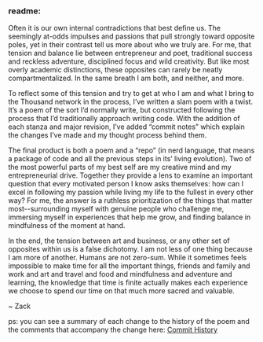 ### readme:

Often it is our own internal contradictions that best define us. The seemingly at-odds impulses and passions that pull strongly toward opposite poles, yet in their contrast tell us more about who we truly are. For me, that tension and balance lie between entrepreneur and poet, traditional success and reckless adventure, disciplined focus and wild creativity. But like most overly academic distinctions, these opposites can rarely be neatly compartmentalized. In the same breath I am both, and neither, and more.

To reflect some of this tension and try to get at who I am and what I bring to the Thousand network in the process, I’ve written a slam poem with a twist. It’s a poem of the sort I’d normally write, but constructed following the process that I’d traditionally approach writing code. With the addition of each stanza and major revision, I’ve added “commit notes” which explain the changes I’ve made and my thought process behind them.

The final product is both a poem and a “repo” (in nerd language, that means a package of code and all the previous steps in its’ living evolution). Two of the most powerful parts of my best self are my creative mind and my entrepreneurial drive. Together they provide a lens to examine an important question that every motivated person I know asks themselves: how can I excel in following my passion while living my life to the fullest in every other way? For me, the answer is a ruthless prioritization of the things that matter most--surrounding myself with genuine people who challenge me, immersing myself in experiences that help me grow, and finding balance in mindfulness of the moment at hand.

In the end, the tension between art and business, or any other set of opposites within us is a false dichotomy. I am not less of one thing because I am more of another. Humans are not zero-sum. While it sometimes feels impossible to make time for all the important things, friends and family and work and art and travel and food and mindfulness and adventure and learning, the knowledge that time is finite actually makes each experience we choose to spend our time on that much more sacred and valuable.

~ Zack

ps: you can see a summary of each change to the history of the poem and the comments that accompany the change here: <a href='https://github.com/zackliscio/zack/commits?author=zackliscio' target="_blank">Commit History</a>
